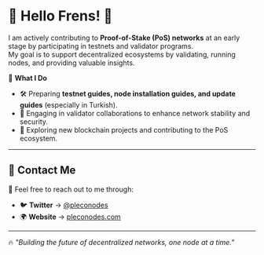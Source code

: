 # 👾 Hello Frens! 🧪

I am actively contributing to **Proof-of-Stake (PoS) networks** at an early stage by participating in testnets and validator programs.  
My goal is to support decentralized ecosystems by validating, running nodes, and providing valuable insights.

📌 **What I Do**
- 🛠️ Preparing **testnet guides, node installation guides, and update guides** (especially in Turkish).
- 🔗 Engaging in validator collaborations to enhance network stability and security.
- 🚀 Exploring new blockchain projects and contributing to the PoS ecosystem.

---

## 📡 Contact Me
📩 Feel free to reach out to me through:

- 🐦 **Twitter** → [@pleconodes](https://twitter.com/pleconodes)  
- 🌍 **Website** → [pleconodes.com](https://pleconodes.com)  

---

🔥 _"Building the future of decentralized networks, one node at a time."_  
